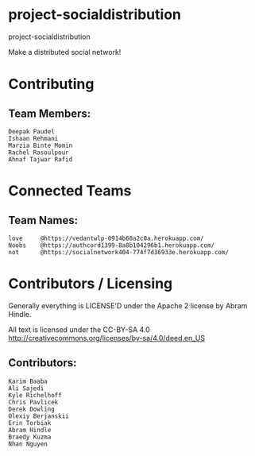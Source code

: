 project-socialdistribution
===================================

project-socialdistribution

Make a distributed social network!

Contributing
============
## Team Members:
    Deepak Paudel
    Ishaan Rehmani
    Marzia Binte Momin
    Rachel Rasoulpour
    Ahnaf Tajwar Rafid

Connected Teams
============
## Team Names:
    love     @https://vedantwlp-0914b68a2c0a.herokuapp.com/
    Noobs    @https://authcord1399-8a8b104296b1.herokuapp.com/
    not      @https://socialnetwork404-774f7d36933e.herokuapp.com/

    
Contributors / Licensing
========================

Generally everything is LICENSE'D under the Apache 2 license by Abram Hindle.

All text is licensed under the CC-BY-SA 4.0 http://creativecommons.org/licenses/by-sa/4.0/deed.en_US

## Contributors:
    Karim Baaba
    Ali Sajedi
    Kyle Richelhoff
    Chris Pavlicek
    Derek Dowling
    Olexiy Berjanskii
    Erin Torbiak
    Abram Hindle
    Braedy Kuzma
    Nhan Nguyen 
